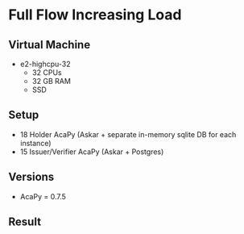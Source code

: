 # Full Flow Increasing Load

## Virtual Machine
- e2-highcpu-32
  - 32 CPUs
  - 32 GB RAM
  - SSD

## Setup
- 18 Holder AcaPy (Askar + separate in-memory sqlite DB for each instance)
- 15 Issuer/Verifier AcaPy (Askar + Postgres) 

## Versions
- AcaPy = 0.7.5

## Result